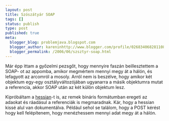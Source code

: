 ```yaml
---
layout: post
title: Szószátyár SOAP
tags: []
status: publish
type: post
published: true
meta:
  blogger_blog: problemjava.blogspot.com
  blogger_author: kareninhttp://www.blogger.com/profile/02683406828110839343noreply@blogger.com
  blogger_permalink: /2006/06/szsztyr-soap.html
---
```

Már épp ittam a győzelmi pezsgőt, hogy mennyire faszán beillesztettem a SOAP-
ot az appomba, amikor megmértem mennyi megy át a hálón, és lefagyott az
arcomról a mosoly. Arról nem is beszélve, hogy amikor két objektum egy-egy
osztályváltozójában ugyanarra a másik objektumra mutat a referencia, akkor
SOAP után az két külön objektum lesz.

Kipróbáltam a [hessian](http://www.caucho.com/hessian/)-t is, az remek bináris
formátumban eregeti az adaokat és ráadásul a referenciák is megmaradnak. Kár,
hogy a hessian kissé alul van dokumentálva. Például sehol se találom, hogy a
POST kérést hogy kell felépítenem, hogy menézhessem mennyi adat megy át a
hálón.


